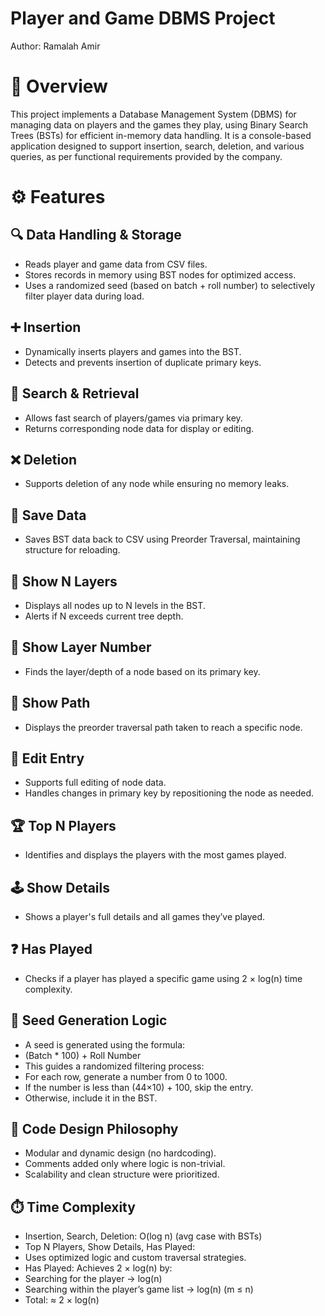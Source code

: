 # Player and Game DBMS Project
Author: Ramalah Amir

# 📌 Overview
This project implements a Database Management System (DBMS) for managing data on players and the games they play, using Binary Search Trees (BSTs) for efficient in-memory data handling. It is a console-based application designed to support insertion, search, deletion, and various queries, as per functional requirements provided by the company.

# ⚙️ Features
## 🔍 Data Handling & Storage
- Reads player and game data from CSV files.
- Stores records in memory using BST nodes for optimized access.
- Uses a randomized seed (based on batch + roll number) to selectively filter player data during load.

## ➕ Insertion
- Dynamically inserts players and games into the BST.
- Detects and prevents insertion of duplicate primary keys.

## 🔎 Search & Retrieval
- Allows fast search of players/games via primary key.
- Returns corresponding node data for display or editing.

## ❌ Deletion
- Supports deletion of any node while ensuring no memory leaks.

## 💾 Save Data
- Saves BST data back to CSV using Preorder Traversal, maintaining structure for reloading.

## 🌳 Show N Layers
- Displays all nodes up to N levels in the BST.
- Alerts if N exceeds current tree depth.

## 📍 Show Layer Number
- Finds the layer/depth of a node based on its primary key.

## 📐 Show Path
- Displays the preorder traversal path taken to reach a specific node.

## 📝 Edit Entry
- Supports full editing of node data.
- Handles changes in primary key by repositioning the node as needed.

## 🏆 Top N Players
- Identifies and displays the players with the most games played.

## 🕹️ Show Details
- Shows a player's full details and all games they’ve played.

## ❓ Has Played
- Checks if a player has played a specific game using 2 × log(n) time complexity.

## 🔢 Seed Generation Logic
- A seed is generated using the formula:
- (Batch * 100) + Roll Number
- This guides a randomized filtering process:
- For each row, generate a number from 0 to 1000.
- If the number is less than (44×10) + 100, skip the entry.
- Otherwise, include it in the BST.

## 🧠 Code Design Philosophy
- Modular and dynamic design (no hardcoding).
- Comments added only where logic is non-trivial.
- Scalability and clean structure were prioritized.

## ⏱️ Time Complexity
- Insertion, Search, Deletion: O(log n) (avg case with BSTs)
- Top N Players, Show Details, Has Played:
- Uses optimized logic and custom traversal strategies.
- Has Played: Achieves 2 × log(n) by:
- Searching for the player → log(n)
- Searching within the player’s game list → log(n) (m ≤ n)
- Total: ≈ 2 × log(n)
